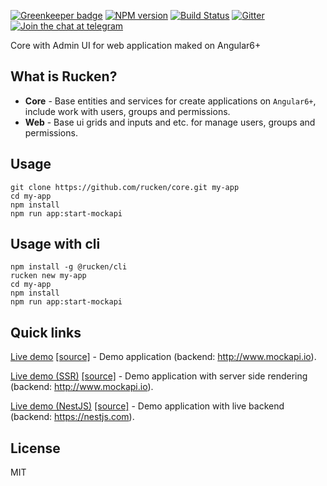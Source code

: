 [![Greenkeeper badge](https://badges.greenkeeper.io/rucken/core.svg)](https://greenkeeper.io/)
[![NPM version][npm-image]][npm-url]
[![Build Status][travis-image]][travis-url]
[![Gitter][gitter-image]][gitter-url]
[![Join the chat at telegram][telegram-image]][telegram-url]

Core with Admin UI for web application maked on Angular6+

## What is Rucken?

- **Core** - Base entities and services for create applications on `Angular6+`, include work with users, groups and permissions.
- **Web** - Base ui grids and inputs and etc. for manage users, groups and permissions.

## Usage
```
git clone https://github.com/rucken/core.git my-app
cd my-app
npm install
npm run app:start-mockapi
```

## Usage with cli
```
npm install -g @rucken/cli
rucken new my-app
cd my-app
npm install
npm run app:start-mockapi
```

## Quick links

[Live demo](https://rucken.github.io/core) [[source]](https://github.com/rucken/core) - Demo application (backend: http://www.mockapi.io).

[Live demo (SSR)](https://rucken.herokuapp.com) [[source]](https://github.com/rucken/core) - Demo application with server side rendering (backend: http://www.mockapi.io).

[Live demo (NestJS)](https://rucken-core-nestjs.herokuapp.com) [[source]](https://github.com/rucken/core-nestjs) - Demo application with live backend (backend: https://nestjs.com).


## License

MIT

[travis-image]: https://travis-ci.org/rucken/core.svg?branch=master
[travis-url]: https://travis-ci.org/rucken/core
[gitter-image]: https://img.shields.io/gitter/room/rucken/core.js.svg
[gitter-url]: https://gitter.im/rucken/core
[npm-image]: https://badge.fury.io/js/%40rucken%2Fweb.svg
[npm-url]: https://npmjs.org/package/@rucken/web
[dependencies-image]: https://david-dm.org/rucken/core/status.svg
[dependencies-url]: https://david-dm.org/rucken/core
[telegram-image]: https://img.shields.io/badge/chat-telegram-blue.svg?maxAge=2592000
[telegram-url]: https://t.me/rucken
